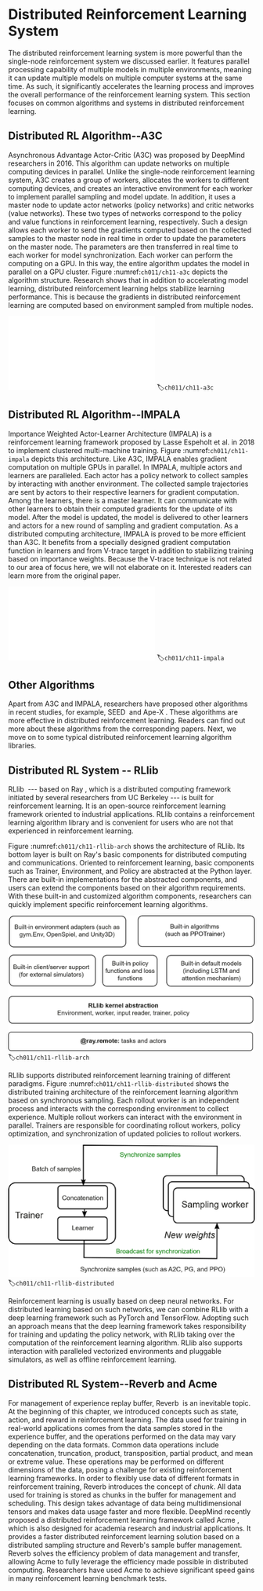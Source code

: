 # Distributed Reinforcement Learning System

The distributed reinforcement learning system is more powerful than the
single-node reinforcement system we discussed earlier. It features
parallel processing capability of multiple models in multiple
environments, meaning it can update multiple models on multiple computer
systems at the same time. As such, it significantly accelerates the
learning process and improves the overall performance of the
reinforcement learning system. This section focuses on common algorithms
and systems in distributed reinforcement learning.

## Distributed RL Algorithm--A3C

Asynchronous Advantage Actor-Critic (A3C) was proposed by DeepMind
researchers in 2016. This algorithm can update networks on multiple
computing devices in parallel. Unlike the single-node reinforcement
learning system, A3C creates a group of workers, allocates the workers
to different computing devices, and creates an interactive environment
for each worker to implement parallel sampling and model update. In
addition, it uses a master node to update actor networks (policy
networks) and critic networks (value networks). These two types of
networks correspond to the policy and value functions in reinforcement
learning, respectively. Such a design allows each worker to send the
gradients computed based on the collected samples to the master node in
real time in order to update the parameters on the master node. The
parameters are then transferred in real time to each worker for model
synchronization. Each worker can perform the computing on a GPU. In this
way, the entire algorithm updates the model in parallel on a GPU
cluster. Figure :numref:`ch011/ch11-a3c` depicts the algorithm structure.
Research shows that in addition to accelerating model learning,
distributed reinforcement learning helps stabilize learning performance.
This is because the gradients in distributed reinforcement learning are
computed based on environment sampled from multiple nodes.

![A3C distributed algorithmarchitecture](../img/ch11/ch11-a3c.pdf)
:label:`ch011/ch11-a3c`

## Distributed RL Algorithm--IMPALA

Importance Weighted Actor-Learner Architecture (IMPALA) is a
reinforcement learning framework proposed by Lasse Espeholt et al. in
2018 to implement clustered multi-machine training. Figure
:numref:`ch011/ch11-impala` depicts this architecture. Like A3C,
IMPALA enables gradient computation on multiple GPUs in parallel. In
IMPALA, multiple actors and learners are paralleled. Each actor has a
policy network to collect samples by interacting with another
environment. The collected sample trajectories are sent by actors to
their respective learners for gradient computation. Among the learners,
there is a master learner. It can communicate with other learners to
obtain their computed gradients for the update of its model. After the
model is updated, the model is delivered to other learners and actors
for a new round of sampling and gradient computation. As a distributed
computing architecture, IMPALA is proved to be more efficient than A3C.
It benefits from a specially designed gradient computation function in
learners and from V-trace target in addition to stabilizing training
based on importance weights. Because the V-trace technique is not
related to our area of focus here, we will not elaborate on it.
Interested readers can learn more from the original paper.

![IMPALA distributed algorithmarchitecture](../img/ch11/ch11-impala.pdf)
:label:`ch011/ch11-impala`

## Other Algorithms

Apart from A3C and IMPALA, researchers have proposed other algorithms in
recent studies, for example, SEED  and Ape-X . These algorithms are more
effective in distributed reinforcement learning. Readers can find out
more about these algorithms from the corresponding papers. Next, we move
on to some typical distributed reinforcement learning algorithm
libraries.

## Distributed RL System -- RLlib

RLlib  --- based on Ray , which is a distributed computing framework
initiated by several researchers from UC Berkeley --- is built for
reinforcement learning. It is an open-source reinforcement learning
framework oriented to industrial applications. RLlib contains a
reinforcement learning algorithm library and is convenient for users who
are not that experienced in reinforcement learning.

Figure :numref:`ch011/ch11-rllib-arch` shows the architecture of RLlib.
Its bottom layer is built on Ray's basic components for distributed
computing and communications. Oriented to reinforcement learning, basic
components such as Trainer, Environment, and Policy are abstracted at
the Python layer. There are built-in implementations for the abstracted
components, and users can extend the components based on their algorithm
requirements. With these built-in and customized algorithm components,
researchers can quickly implement specific reinforcement learning
algorithms.

![RLlibarchitecture](../img/ch11/ch11-rllib-arch.png)
:label:`ch011/ch11-rllib-arch`

RLlib supports distributed reinforcement learning training of different
paradigms. Figure
:numref:`ch011/ch11-rllib-distributed` shows the distributed
training architecture of the reinforcement learning algorithm based on
synchronous sampling. Each rollout worker is an independent process and
interacts with the corresponding environment to collect experience.
Multiple rollout workers can interact with the environment in parallel.
Trainers are responsible for coordinating rollout workers, policy
optimization, and synchronization of updated policies to rollout
workers.

![RLlib distributedtraining](../img/ch11/ch11-rllib-distributed.png)
:label:`ch011/ch11-rllib-distributed`

Reinforcement learning is usually based on deep neural networks. For
distributed learning based on such networks, we can combine RLlib with a
deep learning framework such as PyTorch and TensorFlow. Adopting such an
approach means that the deep learning framework takes responsibility for
training and updating the policy network, with RLlib taking over the
computation of the reinforcement learning algorithm. RLlib also supports
interaction with paralleled vectorized environments and pluggable
simulators, as well as offline reinforcement learning.

## Distributed RL System--Reverb and Acme

For management of experience replay buffer, Reverb  is an inevitable
topic. At the beginning of this chapter, we introduced concepts such as
state, action, and reward in reinforcement learning. The data used for
training in real-world applications comes from the data samples stored
in the experience buffer, and the operations performed on the data may
vary depending on the data formats. Common data operations include
concatenation, truncation, product, transposition, partial product, and
mean or extreme value. These operations may be performed on different
dimensions of the data, posing a challenge for existing reinforcement
learning frameworks. In order to flexibly use data of different formats
in reinforcement training, Reverb introduces the concept of *chunk*. All
data used for training is stored as chunks in the buffer for management
and scheduling. This design takes advantage of data being
multidimensional tensors and makes data usage faster and more flexible.
DeepMind recently proposed a distributed reinforcement learning
framework called Acme , which is also designed for academia research and
industrial applications. It provides a faster distributed reinforcement
learning solution based on a distributed sampling structure and Reverb's
sample buffer management. Reverb solves the efficiency problem of data
management and transfer, allowing Acme to fully leverage the efficiency
made possible in distributed computing. Researchers have used Acme to
achieve significant speed gains in many reinforcement learning benchmark
tests.
